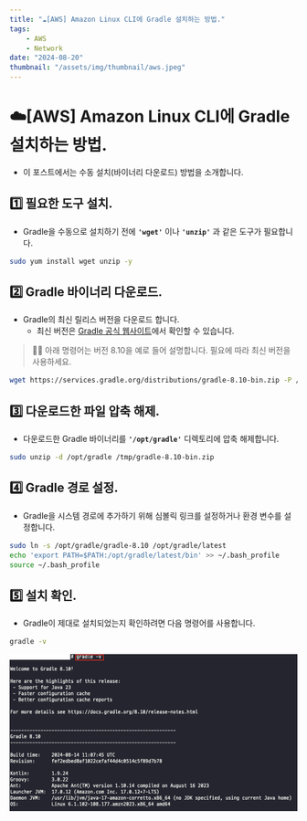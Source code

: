 ```yaml
---
title: "☁️[AWS] Amazon Linux CLI에 Gradle 설치하는 방법."
tags:
    - AWS
    - Network
date: "2024-08-20"
thumbnail: "/assets/img/thumbnail/aws.jpeg"
---
```


# ☁️[AWS] Amazon Linux CLI에 Gradle 설치하는 방법.
- 이 포스트에서는 수동 설치(바이너리 다운로드) 방법을 소개합니다.

## 1️⃣ 필요한 도구 설치.
- Gradle을 수동으로 설치하기 전에 **`'wget'`** 이나 **`'unzip'`** 과 같은 도구가 필요합니다.
```bash
sudo yum install wget unzip -y
```

## 2️⃣ Gradle 바이너리 다운로드.
- Gradle의 최신 릴리스 버전을 다운로드 합니다.
    - 최신 버전은 [Gradle 공식 웹사이트](https://gradle.org/)에서 확인할 수 있습니다.
> 🙋‍♂️ 아래 명령어는 버전 8.10을 예로 들어 설명합니다.
> 필요에 따라 최신 버전을 사용하세요.

```bash
wget https://services.gradle.org/distributions/gradle-8.10-bin.zip -P /tmp
```

## 3️⃣ 다운로드한 파일 압축 해제.
- 다운로드한 Gradle 바이너리를 **`'/opt/gradle'`** 디렉토리에 압축 해제합니다.
```bash
sudo unzip -d /opt/gradle /tmp/gradle-8.10-bin.zip
```

## 4️⃣ Gradle 경로 설정.
- Gradle을 시스템 경로에 추가하기 위해 심볼릭 링크를 설정하거나 환경 변수를 설정합니다.
```bash
sudo ln -s /opt/gradle/gradle-8.10 /opt/gradle/latest
echo 'export PATH=$PATH:/opt/gradle/latest/bin' >> ~/.bash_profile
source ~/.bash_profile
```

## 5️⃣ 설치 확인.
- Gradle이 제대로 설치되었는지 확인하려면 다음 명령어를 사용합니다.
```bash
gradle -v
```

<img src = "https://github.com/devKobe24/images2/blob/main/AWS/AWS-gradle-v.png?raw=true">
